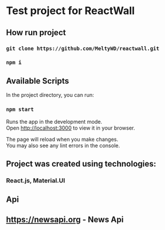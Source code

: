 # Test project for ReactWall

## How run project

### `git clone https://github.com/MeltyWD/reactwall.git`

### `npm i`

## Available Scripts

In the project directory, you can run:

### `npm start`

Runs the app in the development mode.\
Open [http://localhost:3000](http://localhost:3000) to view it in your browser.

The page will reload when you make changes.\
You may also see any lint errors in the console.

## Project was created using technologies:

### React.js, Material.UI

## Api

## https://newsapi.org - News Api
